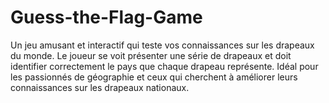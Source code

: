 # Guess-the-Flag-Game
Un jeu amusant et interactif qui teste vos connaissances sur les drapeaux du monde. Le joueur se voit présenter une série de drapeaux et doit identifier correctement le pays que chaque drapeau représente. Idéal pour les passionnés de géographie et ceux qui cherchent à améliorer leurs connaissances sur les drapeaux nationaux.
